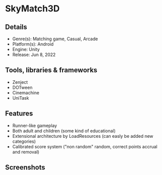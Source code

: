 # SkyMatch3D

## Details
* Genre(s): Matching game, Casual, Arcade
* Platform(s): Android
* Engine: Unity
* Release:  Jun 8, 2022

## Tools, libraries & frameworks
* Zenject
* DOTween
* Cinemachine
* UniTask

## Features
* Runner-like gameplay
* Both adult and children (some kind of educational)
* Extensional architecture by LoadResources (can easly be added new categories) 
* Calibrated score system ("non random" random, correct points accrual and removal)

## Screenshots
